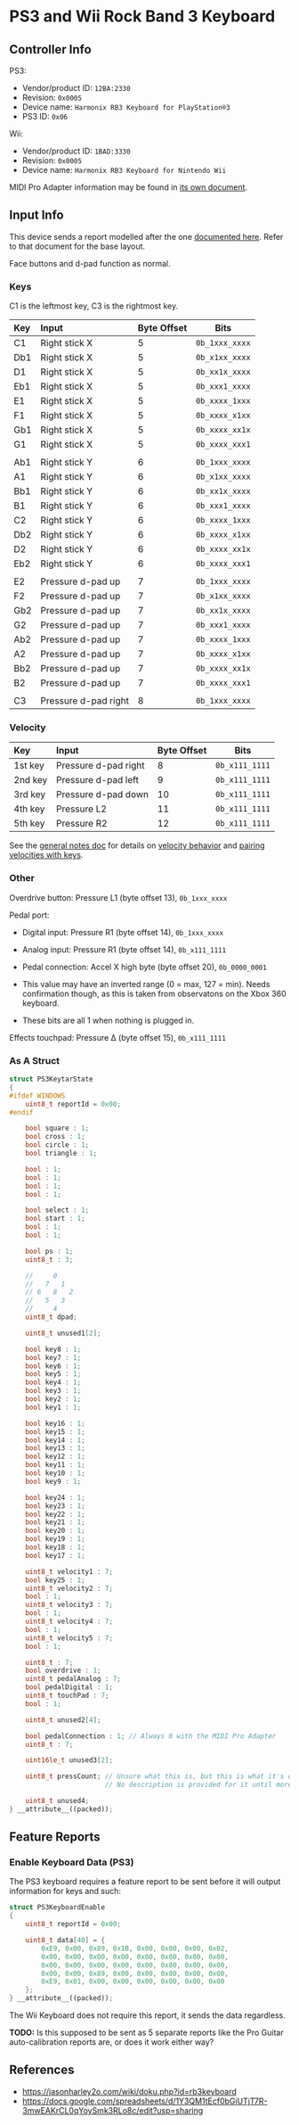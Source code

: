 # PS3 and Wii Rock Band 3 Keyboard

## Controller Info

PS3:

- Vendor/product ID: `12BA:2330`
- Revision: `0x0005`
- Device name: `Harmonix RB3 Keyboard for PlayStation®3`
- PS3 ID: `0x06`

Wii:

- Vendor/product ID: `1BAD:3330`
- Revision: `0x0005`
- Device name: `Harmonix RB3 Keyboard for Nintendo Wii`

MIDI Pro Adapter information may be found in [its own document](../../Other/Rock%20Band%20Adapters/MIDI%20Pro%20Adapters.md).

## Input Info

This device sends a report modelled after the one [documented here](../../Controller%20Communication%20Basics/PS3%20Instruments.md). Refer to that document for the base layout.

Face buttons and d-pad function as normal.

### Keys

C1 is the leftmost key, C3 is the rightmost key.

| Key | Input                | Byte Offset | Bits           |
| :-- | :----                | :---------- | :--:           |
| C1  | Right stick X        | 5           | `0b_1xxx_xxxx` |
| Db1 | Right stick X        | 5           | `0b_x1xx_xxxx` |
| D1  | Right stick X        | 5           | `0b_xx1x_xxxx` |
| Eb1 | Right stick X        | 5           | `0b_xxx1_xxxx` |
| E1  | Right stick X        | 5           | `0b_xxxx_1xxx` |
| F1  | Right stick X        | 5           | `0b_xxxx_x1xx` |
| Gb1 | Right stick X        | 5           | `0b_xxxx_xx1x` |
| G1  | Right stick X        | 5           | `0b_xxxx_xxx1` |
|     |                      |             |                |
| Ab1 | Right stick Y        | 6           | `0b_1xxx_xxxx` |
| A1  | Right stick Y        | 6           | `0b_x1xx_xxxx` |
| Bb1 | Right stick Y        | 6           | `0b_xx1x_xxxx` |
| B1  | Right stick Y        | 6           | `0b_xxx1_xxxx` |
| C2  | Right stick Y        | 6           | `0b_xxxx_1xxx` |
| Db2 | Right stick Y        | 6           | `0b_xxxx_x1xx` |
| D2  | Right stick Y        | 6           | `0b_xxxx_xx1x` |
| Eb2 | Right stick Y        | 6           | `0b_xxxx_xxx1` |
|     |                      |             |                |
| E2  | Pressure d-pad up    | 7           | `0b_1xxx_xxxx` |
| F2  | Pressure d-pad up    | 7           | `0b_x1xx_xxxx` |
| Gb2 | Pressure d-pad up    | 7           | `0b_xx1x_xxxx` |
| G2  | Pressure d-pad up    | 7           | `0b_xxx1_xxxx` |
| Ab2 | Pressure d-pad up    | 7           | `0b_xxxx_1xxx` |
| A2  | Pressure d-pad up    | 7           | `0b_xxxx_x1xx` |
| Bb2 | Pressure d-pad up    | 7           | `0b_xxxx_xx1x` |
| B2  | Pressure d-pad up    | 7           | `0b_xxxx_xxx1` |
|     |                      |             |                |
| C3  | Pressure d-pad right | 8           | `0b_1xxx_xxxx` |

### Velocity

| Key     | Input                | Byte Offset | Bits           |
| :--     | :----                | :---------- | :--:           |
| 1st key | Pressure d-pad right | 8           | `0b_x111_1111` |
| 2nd key | Pressure d-pad left  | 9           | `0b_x111_1111` |
| 3rd key | Pressure d-pad down  | 10          | `0b_x111_1111` |
| 4th key | Pressure L2          | 11          | `0b_x111_1111` |
| 5th key | Pressure R2          | 12          | `0b_x111_1111` |

See the [general notes doc](General%20Notes.md) for details on [velocity behavior](General%20Notes.md#key-velocities) and [pairing velocities with keys](General%20Notes.md#pairing-keys-and-velocities).

### Other

Overdrive button: Pressure L1 (byte offset 13), `0b_1xxx_xxxx`

Pedal port:

- Digital input: Pressure R1 (byte offset 14), `0b_1xxx_xxxx`
- Analog input: Pressure R1 (byte offset 14), `0b_x111_1111`
- Pedal connection: Accel X high byte (byte offset 20), `0b_0000_0001`

- This value may have an inverted range (0 = max, 127 = min). Needs confirmation though, as this is taken from observatons on the Xbox 360 keyboard.
- These bits are all 1 when nothing is plugged in.

Effects touchpad: Pressure Δ (byte offset 15), `0b_x111_1111`

### As A Struct

```cpp
struct PS3KeytarState
{
#ifdef WINDOWS
    uint8_t reportId = 0x00;
#endif

    bool square : 1;
    bool cross : 1;
    bool circle : 1;
    bool triangle : 1;

    bool : 1;
    bool : 1;
    bool : 1;
    bool : 1;

    bool select : 1;
    bool start : 1;
    bool : 1;
    bool : 1;

    bool ps : 1;
    uint8_t : 3;

    //     0
    //   7   1
    // 6   8   2
    //   5   3
    //     4
    uint8_t dpad;

    uint8_t unused1[2];

    bool key8 : 1;
    bool key7 : 1;
    bool key6 : 1;
    bool key5 : 1;
    bool key4 : 1;
    bool key3 : 1;
    bool key2 : 1;
    bool key1 : 1;

    bool key16 : 1;
    bool key15 : 1;
    bool key14 : 1;
    bool key13 : 1;
    bool key12 : 1;
    bool key11 : 1;
    bool key10 : 1;
    bool key9 : 1;

    bool key24 : 1;
    bool key23 : 1;
    bool key22 : 1;
    bool key21 : 1;
    bool key20 : 1;
    bool key19 : 1;
    bool key18 : 1;
    bool key17 : 1;

    uint8_t velocity1 : 7;
    bool key25 : 1;
    uint8_t velocity2 : 7;
    bool : 1;
    uint8_t velocity3 : 7;
    bool : 1;
    uint8_t velocity4 : 7;
    bool : 1;
    uint8_t velocity5 : 7;
    bool : 1;

    uint8_t : 7;
    bool overdrive : 1;
    uint8_t pedalAnalog : 7;
    bool pedalDigital : 1;
    uint8_t touchPad : 7;
    bool : 1;

    uint8_t unused2[4];

    bool pedalConnection : 1; // Always 0 with the MIDI Pro Adapter
    uint8_t : 7;

    uint16le_t unused3[2];

    uint8_t pressCount; // Unsure what this is, but this is what it's defined as in the spreadsheet linked below.
                        // No description is provided for it until more investigation can be done.

    uint8_t unused4;
} __attribute__((packed));
```

## Feature Reports

### Enable Keyboard Data (PS3)

The PS3 keyboard requires a feature report to be sent before it will output information for keys and such:

```cpp
struct PS3KeyboardEnable
{
    uint8_t reportId = 0x00;

    uint8_t data[40] = {
        0xE9, 0x00, 0x89, 0x1B, 0x00, 0x00, 0x00, 0x02,
        0x00, 0x00, 0x00, 0x00, 0x00, 0x00, 0x00, 0x00,
        0x00, 0x00, 0x00, 0x00, 0x00, 0x80, 0x00, 0x00,
        0x00, 0x00, 0x89, 0x00, 0x00, 0x00, 0x00, 0x00,
        0xE9, 0x01, 0x00, 0x00, 0x00, 0x00, 0x00, 0x00
    };
} __attribute__((packed));
```

The Wii Keyboard does not require this report, it sends the data regardless.

**TODO:** Is this supposed to be sent as 5 separate reports like the Pro Guitar auto-calibration reports are, or does it work either way?

## References

- https://jasonharley2o.com/wiki/doku.php?id=rb3keyboard
- https://docs.google.com/spreadsheets/d/1Y3QM1tEcf0bGiUTjT7R-3mwEAKrCL0qYoySmk3RLo8c/edit?usp=sharing
